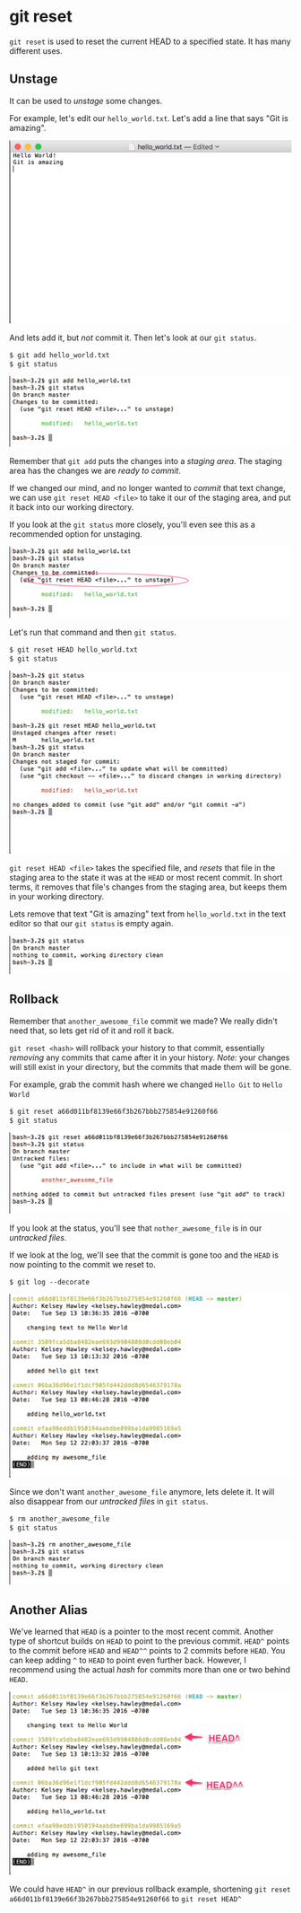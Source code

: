 # git reset

`git reset` is used to reset the current HEAD to a specified state.  It has many different uses.

## Unstage

It can be used to _unstage_ some changes.

For example, let's edit our `hello_world.txt`.  Let's add a line that says "Git is amazing".

![git is amazing edit](./images/hello_world-git-is-amazing.png)

And lets add it, but _not_ commit it.  Then let's look at our `git status`.

```
$ git add hello_world.txt
$ git status
```

![staging hello_world.txt](./images/hello_world-staged.png)

Remember that `git add` puts the changes into a _staging area_.  The staging area has the changes we are _ready to commit_.

If we changed our mind, and no longer wanted to _commit_ that text change, we can use `git reset HEAD <file>` to take it our of the staging area, and put it back into our working directory.

If you look at the `git status` more closely, you'll even see this as a recommended option for unstaging.

![staging hello_world.txt, highlighted unstage command](./images/hello_world-staged-unstage-cmd.png)

Let's run that command and then `git status`.

```
$ git reset HEAD hello_world.txt
$ git status
```

![hello_world unstaged](./images/hello_world-unstage.png)

`git reset HEAD <file>` takes the specified file, and _resets_ that file in the staging area to the state it was at the `HEAD` or most recent commit.  In short terms, it removes that file's changes from the staging area, but keeps them in your working directory.

Lets remove that text "Git is amazing" text from `hello_world.txt` in the text editor so that our `git status` is empty again.

![clean git status](./images/clean-git-status.png)

## Rollback

Remember that `another_awesome_file` commit we made? We really didn't need that, so lets get rid of it and roll it back.

`git reset <hash>` will rollback your history to that commit, essentially _removing_ any commits that came after it in your history.  _Note:_  your changes will still exist in your directory, but the commits that made them will be gone.

For example, grab the commit hash where we changed `Hello Git` to `Hello World`

```
$ git reset a66d011bf8139e66f3b267bbb275854e91260f66
$ git status
```

![git reset to previous commit](./images/git-reset-previous-commit.png)

If you look at the status, you'll see that `nother_awesome_file` is in our _untracked files_.

If we look at the log, we'll see that the commit is gone too and the `HEAD` is now pointing to the commit we reset to.

```
$ git log --decorate
```

![git log after reset](./images/git-log-after-reset.png)

Since we don't want `another_awesome_file` anymore, lets delete it.  It will also disappear from our _untracked files_ in `git status`.

```
$ rm another_awesome_file
$ git status
```

![remove another_awesome_file](./images/rm-another_awesome_file.png)


## Another Alias

We've learned that `HEAD` is a pointer to the most recent commit.  Another type of shortcut builds on `HEAD` to point to the previous commit.  `HEAD^` points to the commit before `HEAD` and `HEAD^^` points to 2 commits before `HEAD`.  You can keep adding `^` to `HEAD` to point even further back.  However, I recommend using the actual _hash_ for commits more than one or two behind `HEAD`.

![HEAD^ examples](./images/HEAD-caret-examples.png)

We could have `HEAD^` in our previous rollback example, shortening `git reset a66d011bf8139e66f3b267bbb275854e91260f66` to `git reset HEAD^`
